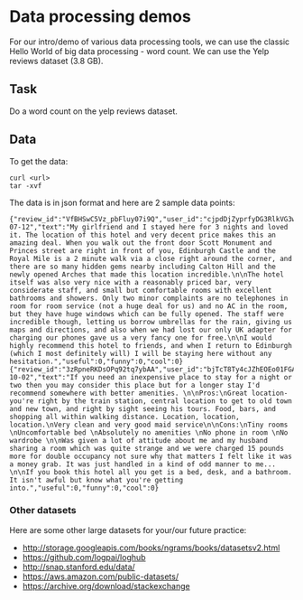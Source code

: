 # Data processing demos

For our intro/demo of various data processing tools, we can use the classic Hello World of big data processing - word count. We can use the Yelp reviews dataset (3.8 GB).

## Task

Do a word count on the yelp reviews dataset.

## Data

To get the data:
```
curl <url>
tar -xvf 
```

The data is in json format and here are 2 sample data points:
```
{"review_id":"VfBHSwC5Vz_pbFluy07i9Q","user_id":"cjpdDjZyprfyDG3RlkVG3w","business_id":"uYHaNptLzDLoV_JZ_MuzUA","stars":5,"date":"2016-07-12","text":"My girlfriend and I stayed here for 3 nights and loved it. The location of this hotel and very decent price makes this an amazing deal. When you walk out the front door Scott Monument and Princes street are right in front of you, Edinburgh Castle and the Royal Mile is a 2 minute walk via a close right around the corner, and there are so many hidden gems nearby including Calton Hill and the newly opened Arches that made this location incredible.\n\nThe hotel itself was also very nice with a reasonably priced bar, very considerate staff, and small but comfortable rooms with excellent bathrooms and showers. Only two minor complaints are no telephones in room for room service (not a huge deal for us) and no AC in the room, but they have huge windows which can be fully opened. The staff were incredible though, letting us borrow umbrellas for the rain, giving us maps and directions, and also when we had lost our only UK adapter for charging our phones gave us a very fancy one for free.\n\nI would highly recommend this hotel to friends, and when I return to Edinburgh (which I most definitely will) I will be staying here without any hesitation.","useful":0,"funny":0,"cool":0}
{"review_id":"3zRpneRKDsOPq92tq7ybAA","user_id":"bjTcT8Ty4cJZhEOEo01FGA","business_id":"uYHaNptLzDLoV_JZ_MuzUA","stars":3,"date":"2016-10-02","text":"If you need an inexpensive place to stay for a night or two then you may consider this place but for a longer stay I'd recommend somewhere with better amenities. \n\nPros:\nGreat location- you're right by the train station, central location to get to old town and new town, and right by sight seeing his tours. Food, bars, and shopping all within walking distance. Location, location, location.\nVery clean and very good maid service\n\nCons:\nTiny rooms \nUncomfortable bed \nAbsolutely no amenities \nNo phone in room \nNo wardrobe \n\nWas given a lot of attitude about me and my husband sharing a room which was quite strange and we were charged 15 pounds more for double occupancy not sure why that matters I felt like it was a money grab. It was just handled in a kind of odd manner to me... \n\nIf you book this hotel all you get is a bed, desk, and a bathroom. It isn't awful but know what you're getting into.","useful":0,"funny":0,"cool":0}
```

### Other datasets

Here are some other large datasets for your/our future practice:

- http://storage.googleapis.com/books/ngrams/books/datasetsv2.html
- https://github.com/logpai/loghub
- http://snap.stanford.edu/data/
- https://aws.amazon.com/public-datasets/
- https://archive.org/download/stackexchange
